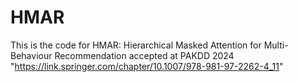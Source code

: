 # HMAR
This is the code for HMAR: Hierarchical Masked Attention for Multi-Behaviour Recommendation accepted at PAKDD 2024 "https://link.springer.com/chapter/10.1007/978-981-97-2262-4_11"
